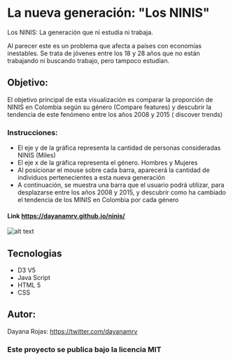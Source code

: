 # La nueva generación: "Los NINIS"
Los NINIS: La generación que ni estudia ni trabaja.

Al parecer este es un problema que afecta a países con economías inestables. Se trata de jóvenes entre los 18 y 28 años que no están trabajando ni buscando trabajo, pero tampoco estudian.

## Objetivo: 
El objetivo principal de esta visualización es comparar la proporción de NINIS en Colombia según su género (Compare features) y descubrir la tendencia de este fenómeno entre los años 2008 y 2015 ( discover trends)

### Instrucciones:

* El eje y de la gráfica representa la cantidad de personas consideradas NINIS (Miles)
* El eje x de la gráfica representa el género. Hombres y Mujeres
* Al posicionar el mouse sobre cada barra, aparecerá la cantidad de individuos pertenecientes a esta nueva generación
* A continuación, se muestra una barra que el usuario podrá utilizar, para desplazarse entre los años 2008 y 2015, y descubrir como ha cambiado el tendencia de los MINIS en Colombia por cada género

#### Link https://dayanamrv.github.io/ninis/

![alt text](https://i.imgur.com/n6BmW7d.png)

## Tecnologias 
* D3 V5
* Java Script
* HTML 5
* CSS

## Autor:  
Dayana Rojas: https://twitter.com/dayanamrv

### Este proyecto se publica bajo la licencia MIT
